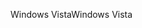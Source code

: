 <span data-ttu-id="79a7c-101">Windows Vista</span><span class="sxs-lookup"><span data-stu-id="79a7c-101">Windows Vista</span></span>